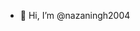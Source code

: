 - 👋 Hi, I’m @nazaningh2004

<!---
nazaningh2004/nazaningh2004 is a ✨ special ✨ repository because its `README.md` (this file) appears on your GitHub profile.
You can click the Preview link to take a look at your changes.
--->
